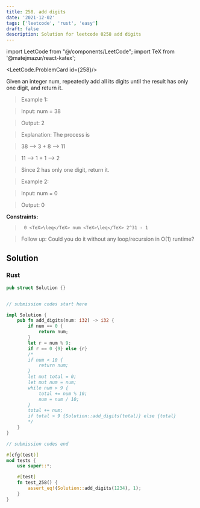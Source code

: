 ```yaml
---
title: 258. add digits
date: '2021-12-02'
tags: ['leetcode', 'rust', 'easy']
draft: false
description: Solution for leetcode 0258 add digits
---
```

import LeetCode from "@/components/LeetCode";
import TeX from '@matejmazur/react-katex';

<LeetCode.ProblemCard id={258}/>
 

  Given an integer num, repeatedly add all its digits until the result has only one digit, and return it.

   

 >   Example 1:

  

 >   Input: num <TeX>=</TeX> 38

 >   Output: 2

 >   Explanation: The process is

 >   38 --> 3 + 8 --> 11

 >   11 --> 1 + 1 --> 2 

 >   Since 2 has only one digit, return it.

  

 >   Example 2:

  

 >   Input: num <TeX>=</TeX> 0

 >   Output: 0

  

   

  **Constraints:**

  

 >   	0 <TeX>\leq</TeX> num <TeX>\leq</TeX> 2^31 - 1

  

   

 >   Follow up: Could you do it without any loop/recursion in O(1) runtime?


## Solution
### Rust
```rust
pub struct Solution {}


// submission codes start here

impl Solution {
    pub fn add_digits(num: i32) -> i32 {
        if num == 0 {
            return num;
        }
        let r = num % 9;
        if r == 0 {9} else {r}
        /*
        if num < 10 {
            return num;
        }
        let mut total = 0;
        let mut num = num;
        while num > 9 {
            total += num % 10;
            num = num / 10;
        }
        total += num;
        if total > 9 {Solution::add_digits(total)} else {total}
        */
    }
}

// submission codes end

#[cfg(test)]
mod tests {
    use super::*;

    #[test]
    fn test_258() {
        assert_eq!(Solution::add_digits(1234), 1);
    }
}

```
